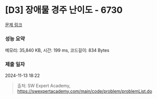 # [D3] 장애물 경주 난이도 - 6730 

[문제 링크](https://swexpertacademy.com/main/code/problem/problemDetail.do?contestProbId=AWefy5x65PoDFAUh) 

### 성능 요약

메모리: 35,840 KB, 시간: 199 ms, 코드길이: 834 Bytes

### 제출 일자

2024-11-13 18:22



> 출처: SW Expert Academy, https://swexpertacademy.com/main/code/problem/problemList.do